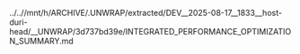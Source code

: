 ../..//mnt/h/ARCHIVE/.UNWRAP/extracted/DEV__2025-08-17__1833__host-duri-head/__UNWRAP/3d737bd39e/INTEGRATED_PERFORMANCE_OPTIMIZATION_SUMMARY.md